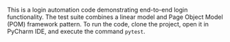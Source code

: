 This is a login automation code demonstrating end-to-end login functionality. The test suite combines a linear model and Page Object Model (POM) framework pattern. To run the code, clone the project, open it in PyCharm IDE, and execute the command `pytest`.

